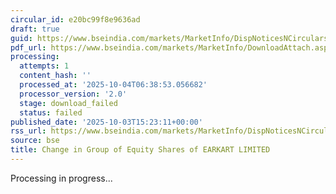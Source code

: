 ```yaml
---
circular_id: e20bc99f8e9636ad
draft: true
guid: https://www.bseindia.com/markets/MarketInfo/DispNoticesNCirculars.aspx?Noticeid={6576A3DC-EEBE-4D8B-BDA3-5890AE4BC12B}&noticeno=20251003-58&dt=10/03/2025&icount=58&totcount=73&flag=0
pdf_url: https://www.bseindia.com/markets/MarketInfo/DownloadAttach.aspx?id=20251003-58&attachedId=
processing:
  attempts: 1
  content_hash: ''
  processed_at: '2025-10-04T06:38:53.056682'
  processor_version: '2.0'
  stage: download_failed
  status: failed
published_date: '2025-10-03T15:23:11+00:00'
rss_url: https://www.bseindia.com/markets/MarketInfo/DispNoticesNCirculars.aspx?Noticeid={6576A3DC-EEBE-4D8B-BDA3-5890AE4BC12B}&noticeno=20251003-58&dt=10/03/2025&icount=58&totcount=73&flag=0
source: bse
title: Change in Group of Equity Shares of EARKART LIMITED
---
```


Processing in progress...